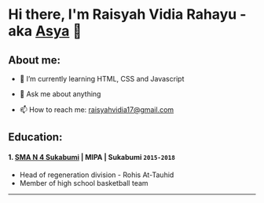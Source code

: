 # Hi there, I'm Raisyah Vidia Rahayu - aka [Asya](https://www.instagram.com/aayish.ra/) 👋
## About me:
- 🌱 I’m currently learning HTML, CSS and Javascript

- 💬 Ask me about anything
- 📫 How to reach me: raisyahvidia17@gmail.com

## Education:

 #### 1. [SMA N 4 Sukabumi](http://sman4kotasukabumi.sch.id/index.php) | MIPA | Sukabumi `2015-2018`
   - Head of regeneration division - Rohis At-Tauhid
   - Member of high school basketball team
---


